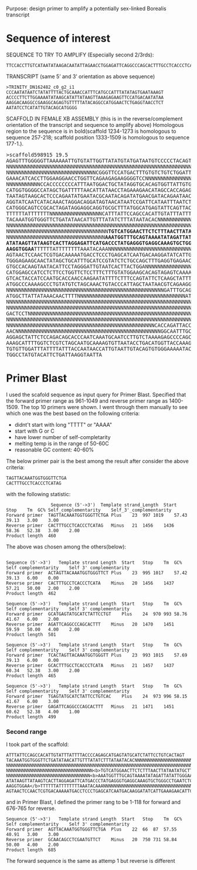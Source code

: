 Purpose: design primer to amplify a potentially sex-linked Borealis transcript
# Sequence of interest
SEQUENCE TO TRY TO AMPLIFY (Especially second 2/3rds):
```
TTCCACCTTGTCATAATATAAGACAATATTAGAACCTGGAGATTCAGGCCCAGCACTTTGCCTCACCCTCATAGGGTCATGAATCTCCTAAGTGACTTATAACTTATATTATGCTTCTATTTTTCAATAGCAAGTACATTATTCCCAATATAATCTATATTTTACTGCAAACCATTTCATGCCATTTATATAGTGAATAAAGTACCCCTTCTTGGAAAATATAAGCATATTATAAGTTAAAGAGAAGTTCCATGACAATATAAAAGGACAAGGCCGAAGGCAGAGTGTTTTTATACAGGCCATGGAACTCTGAGGTAACCTCTAATATCCTCATATTGTACAGCATGGGG
```


TRANSCRIPT (same 5’ and 3’ orientation as above sequence)

```
>TRINITY_DN162482_c0_g2_i1
CCCAATATAATCTATATTTTACTGCAAACCATTTCATGCCATTTATATAGTGAATAAAGT
ACCCCTTCTTGGAAAATATAAGCATATTATAAGTTAAAGAGAAGTTCCATGACAATATAA
AAGGACAAGGCCGAAGGCAGAGTGTTTTTATACAGGCCATGGAACTCTGAGGTAACCTCT
AATATCCTCATATTGTACAGCATGGGG
```


SCAFFOLD IN FEMALE XB ASSEMBLY (this is in the reverse/complement orientation of the transcript and sequence to amplify above)
Homologous region to the sequence is in bold(scaffold 1234-1273 is homologous to sequence 257-218; scaffold position 1333-1509 is homologous to sequence 177-1.).
<pre>
>scaffold598915 19.5
AGAGTTTGGGGGTTAAAAAATTGTGTATTGGTTATATGTATGATAATGTCCCCCTACAGTAATTTATAAAGANNNNNNNNNNNNNNNNNNNNNNNNNNNN
NNNNNNNNNNNNNNNNNNNNNNNNNNNNNNNNNNNNNNNNNNNNNNNNNNNNNNNNNNNNNNNNNNNNNNNNNNNNNNNNNNNNNNNNNNNNNNNNNNNN
NNNNNNNNNNNNNNNNNNNNNNNNNNNNNCGGGTTCCATGACTTTGTGTCTGTCTGGATTCAATTGTAACGCCCCCCCTTTATCAGTAGCCCTGGCTTGG
GAAACATCACCTTGGAAGGAACCTGGTTCAGAAGAGAAGGGGTCCNNNNNNNNNNNNNNNNNNNNNNNNNNNNNNNNNNNNNNNNNNNNNNNNNNNNNNN
NNNNNNNNNNNCCACCCCCCCCATTTAATGGACTGCTATAGGTGCACAGTGGTTATTGTGCCTGTATCAGTGCTGACTGGCTGTTATGGAGCTGCTCTCC
CATGGTGGGGCCATAGCTGATTTTTAACATTATAACCTAGAAAGAACATAGCCACCAGAGATCAGTAAATGGGAATACAGGACAATGCCCATAATTACTT
TAATAGTAAGCACTCCCAGAATATGAATACGCAATACAGATATGAACGATACAGAATAACATAAAATGTAATATACTGCATACGCCATTGTGCAGGGTAT
AGGTATCAATCATACAAACTAGGACAGGATAGTAACATAATCCGATTCATAATTTAATCTTATTGTAGTGTCTCCGTGTGACCTATCAATATACAGTATG
CATGGGCAGTCCGCACTAGATAGGAGGCAGGTGCGCTTTATGGCATGAGTATTCAGTTACCATGCTTGTGAGAATAAGACAAGTTCCCCTGACATAACAT
TTTTTTATTTTTTTNNNNNNNNNNNNNNNNNCATTTATTCCAGCCACATTGTATTTATTTTACCCCAGAGCATGAGTATGCATCTATTCCTGTCACTAGT
TACAAATGGTGGGTTCTGATATAACATTGTTTATATCTTTATAATACACNNNNNNNNNNNNNNNNNNNNNNNNNNNNNNNNNNNNNNNNNNNNNNNNNNN
NNNNNNNNNNNNNNNNNNNNNNNNNNNNNNNNNNNNNNNNNNNNNNNNNNNNNNNNNNNNNNNNNNNNNNNNNNNNNNNNNNNNNNNNNNNNNNNNNNNN
NNNNNNNNNNNNNNNNNNNNNNNNNNNNNNNNN<b>TGTCATGGAACTTCTCTTTAACTTATAATATGCTTATATT</b>NNNNNNNNNNNNNNNNNNNNNNNNNNN
NNNNNNNNNNNNNNNNNNNNNNNNNNNNNNNN<b>AAATGGTTTGCAGTAAAATATAGATTATATTGGGAATAATGTACTTGCTATTGAAAAATAGAAGCATA
ATATAAGTTATAAGTCACTTAGGAGATTCATGACCCTATGAGGGTGAGGCAAAGTGCTGGGCCTGAATCTCCAGGTTCTAATATTGTCTTATATTATGAC
AAGGTGGAA</b>TTTTTTATTTTTTTTAAATACAAANNNNNNNNNNNNNNNNNNNNNNNNNNNNNNNNNNNNNNNNNNNNNNNNNNNNNNNNNNNNNNNTTTT
AGTAACTCCAACTCGTGACAAAAATGACCTCCCTGAGCATCAATGACAAGGATATCATTGAAAGAACATTCGAGGCTGTTGCATATTCGTTTTTAATACT
TGGGAGAAGCAACTATAGCTGCATTTGCATCCGTATCTCTGCCAGCTTTGAGGTGAGAACAGATTCGCAGGAGTTGCTTAAATGAGGACAGTTTAAATCT
GTGCCACAAGTAATACATTCCTAGGGATTGTAATCACTTACTGGANNNNNNNNNNNNNNNNNNTAAGCTGCCCAAACCCAGGTTACTTCTGAGCAGGCTC
CATGGAGCCATCCTCTTCCTGGTTCTCCTTTCTTTGTATGGAAGCACAGTAGAGTCAAAATCTGTTTTTCATTTTACTGCGCAAAGCTTGTGTAAAGAAA
GTCACTACCATCCAATGCACCAACCAAGAATATTTTCTTTCCAGTATTCTCAAGCTATTTCCATAGTCACCAGTAGGGGGTGTTTTGTGTGTATAACAAT
ATGGCCCAAAAGCCCTGTATGTCTAGCAAACTGTACCCATTAGCTAATAACGTCAGAAGGTCATGGTCAACAAACGGCCAGCACCACCAATGCAGTACNN
NNNNNNNNNNNNNNNNNNNNNNNNNNNNNNNNNNNNNNNNNNNNNNNNNNNGATTTGCAGGAGTGCGTGGATTAATTACATTAGGGGTGGTTCGCCTAGA
ATGGCTTATTATAAACAACTTTTNNNNNNNNNNNNNNNNNNNNNNNNNNNNNNNNNNNATTATTGACCTTTTTCTGACTCTTTCCATCTNNNNNNNNNNN
NNNNNNNNNNNNNNNNNNNNNNNNNNNNNNNNNNNNNNNNNNNNNNNNNNNNNNNNNNNNNNNNNNNNNNNNNNNNNNNNNNNNNNNNNNNNNNNNNNNN
NNNNNNNNNNNNNNNNNNNNNNNNNNNNNNNNNNNNNNNNNNNNNNNNNNNNNNNNNNNNNNNNNNNNNNNNNNNNATGATTGATATTGCTACTTCTTAT
GACTCCTNNNNNNNNNNNNNNNNNNNNNNNNNNNNNNNNNNNNNNNNNNNNNNNNNNNNNNNNNNNNNNNNNNNNNNNNNNNNNNNNNNNNNNNNNNNNN
NNNNNNNNNNNNNNNNNNNNNNNNNNNNNNNNNNNNNNNNNNNNNNNNNNNNNNNNNNNNNNNNNNNNNNNNNNNNNNNNNNNNNNNNNNNNNNNNNNNN
NNNNNNNNNNNNNNNNNNNNNNNNNNNNNNNNNNNNNNNNNNNNNNNNCACCAGATTACCCAACATCTACATCATACTTTAGTTTACTCAAAGGTGAAAA
AACNNNNNNNNNNNNNNNNNNNNNNNNNNNNNNNNNNNNNNNNNNNNNNNGGCAATTTGCATCCATTAAAAACAAAAGTTCTCATTGTCTAGGACACAAG
AGGAGCTATTCTCCAGACAGCACCCAATCAAATGCAATCCTTGTCTAAAAGAGCCCCAGCTAAGAAGATATGTGCATCAGATACAGATTGGGGAAGAAAA
AAAGCATTTTGGTCTCGTCTAGCAATGCAAAAGTGTTAATACCTGACATGGTTACCAAAGCATCTTCACAGAAAGGGAAAATTTGTCGGAAAGAGAGTTG
TGTGTTGGATTTATTTTATTTACCAATAACCATTGTAATTGTACAGTGTGGGAAAAATACATATATACATGTAAAATTCCAAAGGTGGGGGATATGGTTA
TGGCCTATGTACATTCTGATTAAGGTAATTA
</pre>




# Primer Blast
I used the scafold sequence as input query for Primer Blast. Specified that the forward primer range as 961-1049 and reverse primer range as 1400-1509.
The top 10 primers were shown. I went through them manually to see which one was the best based on the following criteria:
  - didnt't start with long "TTTT" or "AAAA"
  - start with G or C
  - have lower number of self-completarity
  - melting temp is in the range of 50-60C
  - reasonable GC content: 40-60%

The below primer pair is the best among the result after consider the above criteria:
```
TAGTTACAAATGGTGGGTTCTGA
CACTTTGCCTCACCCTCATAG

```
with the following statistic:
```
                 Sequence (5'->3')	Template strand_Length	Start	Stop	Tm	GC%	Self_complementarity	Self_3'_complementarity
Forward primer	TAGTTACAAATGGTGGGTTCTGA	Plus	23	997	1019	57.43	39.13	3.00	3.00
Reverse primer	CACTTTGCCTCACCCTCATAG	Minus	21	1456	1436	58.36	52.38	3.00	2.00
Product length	460
```
The above was chosen among the others(below):
```

Sequence (5'->3')	Template strand	Length	Start	Stop	Tm	GC%	Self complementarity	Self 3' complementarity
Forward primer	ACTAGTTACAAATGGTGGGTTCT	Plus	23	995	1017	57.42	39.13	6.00	0.00
Reverse primer	CACTTTGCCTCACCCTCATA	Minus	20	1456	1437	57.21	50.00	2.00	2.00
Product length	462

Sequence (5'->3')	Template strand	Length	Start	Stop	Tm	GC%	Self complementarity	Self 3' complementarity
Forward primer	GCATGAGTATGCATCTATTCCTGT	Plus	24	970	993	58.76	41.67	6.00	2.00
Reverse primer	AGATTCAGGCCCAGCACTTT	Minus	20	1470	1451	59.59	50.00	4.00	2.00
Product length	501

Sequence (5'->3')	Template strand	Length	Start	Stop	Tm	GC%	Self complementarity	Self 3' complementarity
Forward primer	TCACTAGTTACAAATGGTGGGTT	Plus	23	993	1015	57.69	39.13	6.00	0.00
Reverse primer	GCACTTTGCCTCACCCTCATA	Minus	21	1457	1437	60.34	52.38	3.00	2.00
Product length	465

Sequence (5'->3')	Template strand	Length	Start	Stop	Tm	GC%	Self complementarity	Self 3' complementarity
Forward primer	TGAGTATGCATCTATTCCTGTCAC	Plus	24	973	996	58.15	41.67	6.00	3.00
Reverse primer	GAGATTCAGGCCCAGCACTTT	Minus	21	1471	1451	60.62	52.38	4.00	1.00
Product length	499
```
### Second range
I took part of the scaffold:
```
ATTTATTCCAGCCACATTGTATTTATTTTACCCCAGAGCATGAGTATGCATCTATTCCTGTCACTAGT
TACAAATGGTGGGTTCTGATATAACATTGTTTATATCTTTATAATACACNNNNNNNNNNNNNNNNNNNNNNNNNNNNNNNNNNNNNNNNNNNNNNNNNNN
NNNNNNNNNNNNNNNNNNNNNNNNNNNNNNNNNNNNNNNNNNNNNNNNNNNNNNNNNNNNNNNNNNNNNNNNNNNNNNNNNNNNNNNNNNNNNNNNNNNN
NNNNNNNNNNNNNNNNNNNNNNNNNNNNNNNNN<b>TGTCATGGAACTTCTCTTTAACTTATAATATGCTTATATT</b>NNNNNNNNNNNNNNNNNNNNNNNNNNN
NNNNNNNNNNNNNNNNNNNNNNNNNNNNNNNN<b>AAATGGTTTGCAGTAAAATATAGATTATATTGGGAATAATGTACTTGCTATTGAAAAATAGAAGCATA
ATATAAGTTATAAGTCACTTAGGAGATTCATGACCCTATGAGGGTGAGGCAAAGTGCTGGGCCTGAATCTCCAGGTTCTAATATTGTCTTATATTATGAC
AAGGTGGAA</b>TTTTTTATTTTTTTTAAATACAAANNNNNNNNNNNNNNNNNNNNNNNNNNNNNNNNNNNNNNNNNNNNNNNNNNNNNNNNNNNNNNNTTTT
AGTAACTCCAACTCGTGACAAAAATGACCTCCCTGAGCATCAATGACAAGGATATCATTGAAAGAACATTCGAGGCTGTTGCATATTCG
```
and in Primer Blast, I defined the primer rang to be 1-118 for forward and 676-765 for reverse. 
```
Sequence (5'->3')	Template strand	Length	Start	Stop	Tm	GC%	Self complementarity	Self 3' complementarity
Forward primer	AGTTACAAATGGTGGGTTCTGA	Plus	22	66	87	57.55	40.91	3.00	3.00
Reverse primer	GCAACAGCCTCGAATGTTCT	Minus	20	750	731	58.84	50.00	4.00	2.00
Product length	685
```
The forward sequence is the same as attemp 1 but reverse is different
